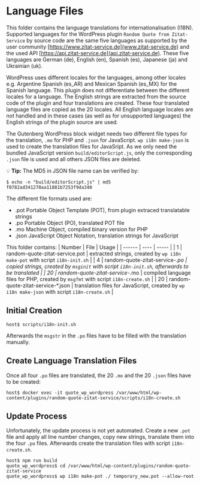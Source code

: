 # Language Files

This folder contains the language translations for internationalisation (I18N). Supported languages for the WordPress plugin `Random Quote from Zitat-Service` by source code are the same five languages as supported by the user community [https://www.zitat-service.de](www.zitat-service.de) and the used API [https://api.zitat-service.de](api.zitat-service.de). These five languages are German (de), English (en), Spanish (es), Japanese (ja) and Ukrainian (uk). 

WordPress uses different locales for the languages, among other locales e.g. Argentine Spanish (es_AR) and Mexican Spanish (es_MX) for the Spanish language. This plugin does not differentiate between the different locales for a language. The English strings are extracted from the source code of the plugin and four translations are created. These four translated language files are copied as the 20 locales. All English language locales are not handled and in these cases (as well as for unsupported languages) the English strings of the plugin source are used.

The Gutenberg WordPress block widget needs two different file types for the translation, `.mo` for PHP  and `.json` for JavaScript. `wp i18n make-json` is used to create the translation files for JavaSript. As we only need the bundled JavaScript version `build/editorScript.js`, only the corresponding `.json` file is used and all others JSON files are deleted.

:bulb: **Tip:** The MD5 in JSON file name can be verified by:
```
$ echo -n "build/editorScript.js" | md5
f0782ad341270aa11881b7253f9da340
```

The different file formats used are:
* .pot Portable Object Template (POT), from plugin extraced translatable strings
* .po Portable Object (PO), translated POT file
* .mo Machine Object, compiled binary version for PHP
* .json JavaScript Object Notation, translation strings for JavaScript

This folder contains:
| Number | File | Usage |
| ------ | ---- | ----- |
| 1 | random-quote-zitat-service.pot | extracted strings, created by `wp i18n make-pot` with script `i18n-init.sh` |
| 4 | random-quote-zitat-service-*.po | copied strings, created by `msginit` with script `i18n-init.sh`, afterwards to be translated |
| 20 | random-quote-zitat-service-*.mo | compiled language files for PHP, created by `msgfmt` with script `i18n-create.sh` |
| 20 | random-quote-zitat-service-*.json | translation files for JavaScript, created by `wp i18n make-json` with script `i18n-create.sh` |


## Initial Creation

```
host$ scripts/i18n-init.sh
```

Afterwards the `msgstr` in the `.po` files have to be filled with the translation manually.

## Create Language Translation Files

Once all four `.po` files are translated, the 20 `.mo` and the 20 `.json` files have to be created:

```
host$ docker exec -it quote_wp_wordpress /var/www/html/wp-content/plugins/random-quote-zitat-service/scripts/i18n-create.sh
```

## Update Process

Unfortunately, the update process is not yet automated. Create a new `.pot` file and apply all line number changes, copy new strings, translate them into the four `.po` files. Afterwards create the translation files with script `i18n-create.sh`.
```
host$ npm run build
quote_wp_wordpress$ cd /var/www/html/wp-content/plugins/random-quote-zitat-service
quote_wp_wordpress$ wp i18n make-pot ./ temporary_new.pot --allow-root
```
